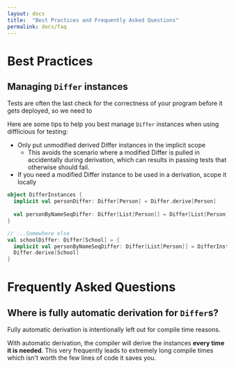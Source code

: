 ```yaml
---
layout: docs
title:  "Best Practices and Frequently Asked Questions"
permalink: docs/faq
---
```


# Best Practices

## Managing `Differ` instances

Tests are often the last check for the correctness of your program before it gets deployed, so we need to 

Here are some tips to help you best manage `Differ` instances when using difflicious for testing:

* Only put unmodified derived Differ instances in the implicit scope
  * This avoids the scenario where a modified Differ is pulled in accidentally during derivation, which can results in 
    passing tests that otherwise should fail.
* If you need a modified Differ instance to be used in a derivation, scope it locally

```scala
object DifferInstances {
  implicit val personDiffer: Differ[Person] = Differ.derive[Person]
  
  val personByNameSeqDiffer: Differ[List[Person]] = Differ[List[Person]].pairBy(_.name)
}

// ...Somewhere else
val schoolDiffer: Differ[School] = {
  implicit val personByNameSeqDiffer: Differ[List[Person]] = DifferInstances.personByNameSeqDiffer
  Differ.derive[School]
}
```

# Frequently Asked Questions

## Where is fully automatic derivation for `Differ`s?

Fully automatic derivation is intentionally left out for compile time reasons.

With automatic derivation, the compiler will derive the instances **every time it is needed**.
This very frequently leads to extremely long compile times which isn't worth the few lines of code it saves you.
